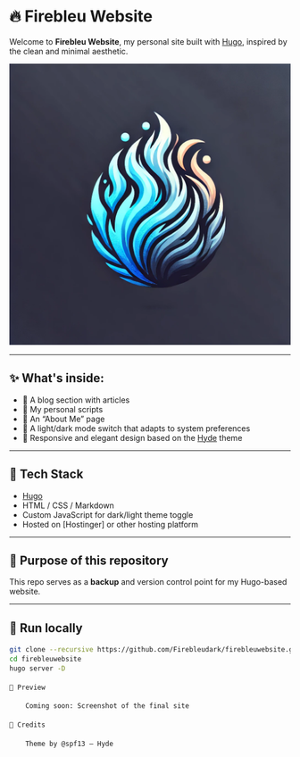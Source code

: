 # 🔥 Firebleu Website

Welcome to **Firebleu Website**, my personal site built with [Hugo](https://gohugo.io), inspired by the clean and minimal aesthetic.

![Logo](static/images/logo.png)

---

## ✨ What's inside:
- 📝 A blog section with articles
- 📜 My personal scripts
- 👤 An “About Me” page
- 🌙 A light/dark mode switch that adapts to system preferences
- 🎨 Responsive and elegant design based on the [Hyde](https://github.com/spf13/hyde) theme

---

## 🚀 Tech Stack

- [Hugo](https://gohugo.io)
- HTML / CSS / Markdown
- Custom JavaScript for dark/light theme toggle
- Hosted on [Hostinger] or other hosting platform

---

## 💾 Purpose of this repository

This repo serves as a **backup** and version control point for my Hugo-based website.  

---

## 🧪 Run locally

```bash
git clone --recursive https://github.com/Firebleudark/firebleuwebsite.git
cd firebleuwebsite
hugo server -D

📸 Preview

    Coming soon: Screenshot of the final site

🙌 Credits

    Theme by @spf13 – Hyde

    
